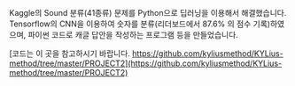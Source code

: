 <p>
Kaggle의 Sound 분류(41종류) 문제를 Python으로 딥러닝을 이용해서 해결했습니다. Tensorflow의 CNN을 이용하여 숫자를 분류(리더보드에서 87.6% 의 점수 기록)하였으며, 파이썬 코드로 캐글 답안을 작성하는 프로그램 등을 만들었습니다.
</p>

[코드는 이 곳을 참고하시기 바랍니다. 
https://github.com/kyliusmethod/KYLius-method/tree/master/PROJECT2](https://github.com/kyliusmethod/KYLius-method/tree/master/PROJECT2)
